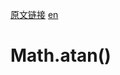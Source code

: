 <a href="https://developer.mozilla.org/zh-CN/docs/Web/JavaScript/Reference/Global_Objects/Math/atan" target="_blank">原文链接</a>
<a href="https://developer.mozilla.org/en-US/docs/Web/JavaScript/Reference/Global_Objects/Math/atan" target="_blank">en</a>

# Math.atan()